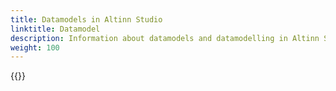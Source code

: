 ```yaml
---
title: Datamodels in Altinn Studio
linktitle: Datamodel
description: Information about datamodels and datamodelling in Altinn Studio
weight: 100
---
```


{{<children>}}